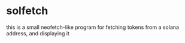 # solfetch
this is a small neofetch-like program for fetching tokens from a solana address, and displaying it
